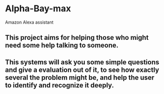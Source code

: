 # Alpha-Bay-max
Amazon Alexa assistant

## This project aims for helping those who might need some help talking to someone.
## This systems will ask you some simple questions and give a evaluation out of it, to see how exactly several the problem might be, and help the user to identify and recognize it deeply.
